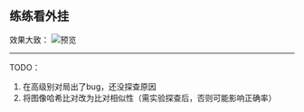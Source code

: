## 练练看外挂


效果大致：
![预览](https://raw.githubusercontent.com/CC11001100/lianliankangua/e3545b42fd867a5e6ab421bedb3c5d2e076cb885/%E7%9B%B8%E5%85%B3%E6%96%87%E6%A1%A3/1.gif)


---
TODO： 
1. 在高级别对局出了bug，还没探查原因
2. 将图像哈希比对改为比对相似性（需实验探查后，否则可能影响正确率）

